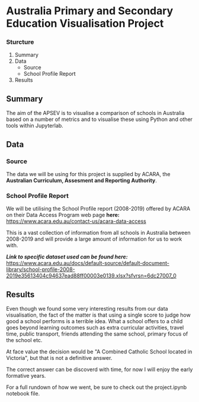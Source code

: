 # Australia Primary and Secondary Education Visualisation Project

### Sturcture

1. Summary
2. Data
    - Source
    - School Profile Report
3. Results

## Summary
The aim of the APSEV is to visualise a comparison of schools in Australia based on a number of metrics and to visualise these using Python and other tools within Jupyterlab. 

## Data

### Source

The data we will be using for this project is supplied by ACARA, the **Australian Curriculum, Assesment and Reporting Authority**.  

### School Profile Report

We will be utilising the School Profile report (2008-2019) offered by ACARA on their Data Access Program web page **here:** <https://www.acara.edu.au/contact-us/acara-data-access>

This is a vast collection of information from all schools in Australia between 2008-2019 and will provide a large amount of information for us to work with. 

***Link to specific dataset used can be found here:*** <https://www.acara.edu.au/docs/default-source/default-document-library/school-profile-2008-2019e35613404c94637ead88ff00003e0139.xlsx?sfvrsn=6dc27007_0>

## Results

Even though we found some very interesting results from our data visualisation, the fact of the matter is that using a single score to judge how good a school performs is a terrible idea.  What a school offers to a child goes beyond learning outcomes such as extra curricular activities, travel time, public transport, friends attending the same school, primary focus of the school etc. 

At face value the decision would be "A Combined Catholic School located in Victoria", but that is not a definitive answer.  

The correct answer can be discoverd with time, for now I will enjoy the early formative years. 

For a full rundown of how we went, be sure to check out the project.ipynb notebook file.